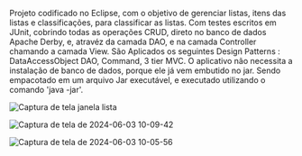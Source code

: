 Projeto codificado no Eclipse, com o objetivo de gerenciar listas, itens das listas e classificações, para classificar as listas.
Com testes escritos em JUnit, cobrindo todas as operações CRUD, direto no banco de dados Apache Derby, e, atravéz da camada DAO, e na camada Controller chamando a camada View. São Aplicados os seguintes
Design Patterns : DataAccessObject DAO, Command, 3 tier MVC. O aplicativo não necessita a instalação de banco de dados, porque ele já vem embutido no jar. Sendo empacotado em um arquivo Jar executável, e executado utilizando o comando 'java -jar'.

![Captura de tela janela lista](https://github.com/klausmerini/derbyAgenda/assets/109608171/6f93a3fd-3454-4c10-9eda-593cb77ae7a3)

![Captura de tela de 2024-06-03 10-09-42](https://github.com/klausmerini/derbyAgenda/assets/109608171/1e8374ad-c58e-48c1-a2e5-0f3ac502ce37)

![Captura de tela de 2024-06-03 10-05-56](https://github.com/klausmerini/derbyAgenda/assets/109608171/4cb59685-1905-420d-a374-4b03ea1f46cd)
